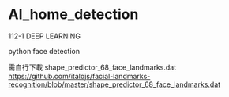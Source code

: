 # AI_home_detection

112-1 DEEP LEARNING

python face detection

需自行下載 shape_predictor_68_face_landmarks.dat
https://github.com/italojs/facial-landmarks-recognition/blob/master/shape_predictor_68_face_landmarks.dat
